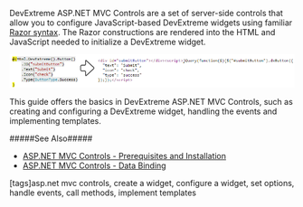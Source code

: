 DevExtreme ASP.NET MVC Controls are a set of server-side controls that allow you to configure JavaScript-based DevExtreme widgets using familiar [Razor syntax](https://www.w3schools.com/asp/razor_intro.asp). The Razor constructions are rendered into the HTML and JavaScript needed to initialize a DevExtreme widget.

![DevExtreme ASP.NET MVC Controls - JavaScript Generated from Razor Code](/images/Common/MvcWrappers/rendering.png) 

This guide offers the basics in DevExtreme ASP.NET MVC Controls, such as creating and configuring a DevExtreme widget, handling the events and implementing templates.

#####See Also#####
- [ASP.NET MVC Controls - Prerequisites and Installation](/concepts/35%20ASP.NET%20MVC%20Controls/10%20Prerequisites%20and%20Installation '/Documentation/Guide/ASP.NET_MVC_Controls/Prerequisites_and_Installation/')
- [ASP.NET MVC Controls - Data Binding](/concepts/35%20ASP.NET%20MVC%20Controls/30%20Data%20Binding '/Documentation/Guide/ASP.NET_MVC_Controls/Data_Binding/')

[tags]asp.net mvc controls, create a widget, configure a widget, set options, handle events, call methods, implement templates